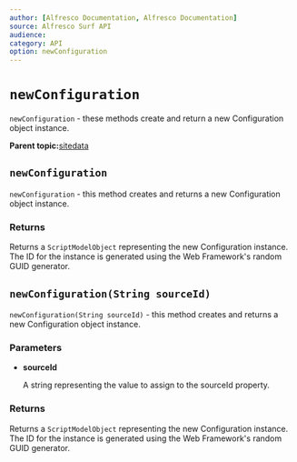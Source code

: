 ```yaml
---
author: [Alfresco Documentation, Alfresco Documentation]
source: Alfresco Surf API
audience: 
category: API
option: newConfiguration
---
```


# `newConfiguration`

`newConfiguration` - these methods create and return a new Configuration object instance.

**Parent topic:**[sitedata](../references/APISurf-sitedata.md)

## `newConfiguration`

`newConfiguration` - this method creates and returns a new Configuration object instance.

### Returns

Returns a `ScriptModelObject` representing the new Configuration instance. The ID for the instance is generated using the Web Framework's random GUID generator.

## `newConfiguration(String sourceId)`

`newConfiguration(String sourceId)` - this method creates and returns a new Configuration object instance.

### Parameters

-   **sourceId**

    A string representing the value to assign to the sourceId property.


### Returns

Returns a `ScriptModelObject` representing the new Configuration instance. The ID for the instance is generated using the Web Framework's random GUID generator.

